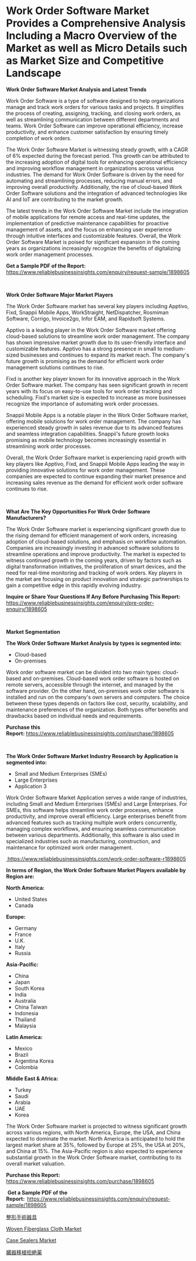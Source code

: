 <p><h1>Work Order Software Market Provides a Comprehensive Analysis Including a Macro Overview of the Market as well as Micro Details such as Market Size and Competitive Landscape</h1></p><p><strong>Work Order Software Market Analysis and Latest Trends</strong></p>
<p><p>Work Order Software is a type of software designed to help organizations manage and track work orders for various tasks and projects. It simplifies the process of creating, assigning, tracking, and closing work orders, as well as streamlining communication between different departments and teams. Work Order Software can improve operational efficiency, increase productivity, and enhance customer satisfaction by ensuring timely completion of work orders.</p><p>The Work Order Software Market is witnessing steady growth, with a CAGR of 6% expected during the forecast period. This growth can be attributed to the increasing adoption of digital tools for enhancing operational efficiency and improving workflow management in organizations across various industries. The demand for Work Order Software is driven by the need for automating and streamlining processes, reducing manual errors, and improving overall productivity. Additionally, the rise of cloud-based Work Order Software solutions and the integration of advanced technologies like AI and IoT are contributing to the market growth.</p><p>The latest trends in the Work Order Software Market include the integration of mobile applications for remote access and real-time updates, the implementation of predictive maintenance capabilities for proactive management of assets, and the focus on enhancing user experience through intuitive interfaces and customizable features. Overall, the Work Order Software Market is poised for significant expansion in the coming years as organizations increasingly recognize the benefits of digitalizing work order management processes.</p></p>
<p><strong>Get a Sample PDF of the Report:&nbsp;</strong> <a href="https://www.reliablebusinessinsights.com/enquiry/request-sample/1898605">https://www.reliablebusinessinsights.com/enquiry/request-sample/1898605</a></p>
<p>&nbsp;</p>
<p><strong>Work Order Software Major Market Players</strong></p>
<p><p>The Work Order Software market has several key players including Apptivo, Fixd, Snappii Mobile Apps, WorkStraight, NetDispatcher, Rosmiman Software, Corrigo, Invoice2go, Infor EAM, and Rapidsoft Systems.</p><p>Apptivo is a leading player in the Work Order Software market offering cloud-based solutions to streamline work order management. The company has shown impressive market growth due to its user-friendly interface and customizable features. Apptivo has a strong presence in small to medium-sized businesses and continues to expand its market reach. The company's future growth is promising as the demand for efficient work order management solutions continues to rise.</p><p>Fixd is another key player known for its innovative approach in the Work Order Software market. The company has seen significant growth in recent years with its focus on easy-to-use tools for work order tracking and scheduling. Fixd's market size is expected to increase as more businesses recognize the importance of automating work order processes.</p><p>Snappii Mobile Apps is a notable player in the Work Order Software market, offering mobile solutions for work order management. The company has experienced steady growth in sales revenue due to its advanced features and seamless integration capabilities. Snappii's future growth looks promising as mobile technology becomes increasingly essential in streamlining work order processes.</p><p>Overall, the Work Order Software market is experiencing rapid growth with key players like Apptivo, Fixd, and Snappii Mobile Apps leading the way in providing innovative solutions for work order management. These companies are expected to continue expanding their market presence and increasing sales revenue as the demand for efficient work order software continues to rise.</p></p>
<p>&nbsp;</p>
<p><strong>What Are The Key Opportunities For Work Order Software Manufacturers?</strong></p>
<p><p>The Work Order Software market is experiencing significant growth due to the rising demand for efficient management of work orders, increasing adoption of cloud-based solutions, and emphasis on workflow automation. Companies are increasingly investing in advanced software solutions to streamline operations and improve productivity. The market is expected to witness continued growth in the coming years, driven by factors such as digital transformation initiatives, the proliferation of smart devices, and the need for real-time monitoring and tracking of work orders. Key players in the market are focusing on product innovation and strategic partnerships to gain a competitive edge in this rapidly evolving industry.</p></p>
<p><strong>Inquire or Share Your Questions If Any Before Purchasing This Report:</strong> <a href="https://www.reliablebusinessinsights.com/enquiry/pre-order-enquiry/1898605">https://www.reliablebusinessinsights.com/enquiry/pre-order-enquiry/1898605</a></p>
<p>&nbsp;</p>
<p><strong>Market Segmentation</strong></p>
<p><strong>The Work Order Software Market Analysis by types is segmented into:</strong></p>
<p><ul><li>Cloud-based</li><li>On-premises</li></ul></p>
<p><p>Work order software market can be divided into two main types: cloud-based and on-premises. Cloud-based work order software is hosted on remote servers, accessible through the internet, and managed by the software provider. On the other hand, on-premises work order software is installed and run on the company's own servers and computers. The choice between these types depends on factors like cost, security, scalability, and maintenance preferences of the organization. Both types offer benefits and drawbacks based on individual needs and requirements.</p></p>
<p><strong>Purchase this Report:&nbsp;</strong><a href="https://www.reliablebusinessinsights.com/purchase/1898605">https://www.reliablebusinessinsights.com/purchase/1898605</a></p>
<p>&nbsp;</p>
<p><strong>The Work Order Software Market Industry Research by Application is segmented into:</strong></p>
<p><ul><li>Small and Medium Enterprises (SMEs)</li><li>Large Enterprises</li><li>Application 3</li></ul></p>
<p><p>Work Order Software Market Application serves a wide range of industries, including Small and Medium Enterprises (SMEs) and Large Enterprises. For SMEs, this software helps streamline work order processes, enhance productivity, and improve overall efficiency. Large enterprises benefit from advanced features such as tracking multiple work orders concurrently, managing complex workflows, and ensuring seamless communication between various departments. Additionally, this software is also used in specialized industries such as manufacturing, construction, and maintenance for optimized work order management.</p></p>
<p><a href="https://www.reliablebusinessinsights.com/work-order-software-r1898605">&nbsp;https://www.reliablebusinessinsights.com/work-order-software-r1898605</a></p>
<p><strong>In terms of Region, the Work Order Software Market Players available by Region are:</strong></p>
<p>
    <p> <strong> North America: </strong>
        <ul>
            <li>United States</li>
            <li>Canada</li>
        </ul>
        </p> 
    <p> <strong> Europe: </strong>
        <ul>
            <li>Germany</li>
            <li>France</li>
            <li>U.K.</li>
            <li>Italy</li>
            <li>Russia</li>
        </ul>
        </p> 
    <p> <strong> Asia-Pacific: </strong>
        <ul>
            <li>China</li>
            <li>Japan</li>
            <li>South Korea</li>
            <li>India</li>
            <li>Australia</li>
            <li>China Taiwan</li>
            <li>Indonesia</li>
            <li>Thailand</li>
            <li>Malaysia</li>
        </ul>
        </p> 
    <p> <strong> Latin America: </strong>
        <ul>
            <li>Mexico</li>
            <li>Brazil</li>
            <li>Argentina Korea</li>
            <li>Colombia</li>
        </ul>
        </p> 
    <p> <strong> Middle East & Africa: </strong>
        <ul>
            <li>Turkey</li>
            <li>Saudi</li>
            <li>Arabia</li>
            <li>UAE</li>
            <li>Korea</li>
        </ul>
    </p>
    </p>
<p><p>The Work Order Software market is projected to witness significant growth across various regions, with North America, Europe, the USA, and China expected to dominate the market. North America is anticipated to hold the largest market share at 35%, followed by Europe at 25%, the USA at 20%, and China at 15%. The Asia-Pacific region is also expected to experience substantial growth in the Work Order Software market, contributing to its overall market valuation.</p></p>
<p><strong>Purchase this Report: </strong><a href="https://www.reliablebusinessinsights.com/purchase/1898605">https://www.reliablebusinessinsights.com/purchase/1898605</a></p>
<p>&nbsp;<strong>Get a Sample PDF of the Report:&nbsp;&nbsp;</strong><a href="https://www.reliablebusinessinsights.com/enquiry/request-sample/1898605">https://www.reliablebusinessinsights.com/enquiry/request-sample/1898605</a></p>
<p><strong></strong></p>
<p><p><a href="https://github.com/SimeonBode1/Market-Research-Report-List-1/blob/main/6000050181751.md">整形手術器具</a></p><p><a href="https://github.com/moyahfrancoestellec51j635wcx/Market-Research-Report-List-3/blob/main/woven-fiberglass-cloth-market.md">Woven Fiberglass Cloth Market</a></p><p><a href="https://github.com/mharielmesa/Market-Research-Report-List-4/blob/main/case-sealers-market.md">Case Sealers Market</a></p><p><a href="https://github.com/nxboeu02965442/Market-Research-Report-List-3/blob/main/7685967181752.md">臓器移植拒絶薬</a></p></p>